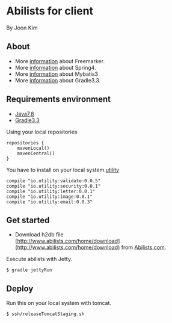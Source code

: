 # Abilists for client

By Joon Kim

## About
* More [information](http://freemarker.org) about Freemarker.
* More [information](http://projects.spring.io/spring-framework) about Spring4.
* More [information](http://blog.mybatis.org) about Mybatis3
* More [information](https://www.gradle.org) about Gradle3.3.

## Requirements environment 

* [Java7,8](http://www.oracle.com/technetwork/java/javase/downloads/index.html)
* [Gradle3.3](https://services.gradle.org/distributions/gradle-3.3-all.zip)

Using your local repositories
```
repositories {
    mavenLocal()
    mavenCentral()
}
```

You have to install on your local system.[utility](https://github.com/minziappa/utility)
```
compile "io.utility:validate:0.0.5"
compile "io.utility:security:0.0.1"
compile "io.utility:letter:0.0.1"
compile "io.utility:image:0.0.1"
compile "io.utility:email:0.0.3"
```

## Get started

* Download h2db file  
[http://www.abilists.com/home/download](http://www.abilists.com/home/download) from [Abilists.com](http://www.abilists.com).

Execute abilists with Jetty.
```
$ gradle jettyRun
```


## Deploy
Run this on your local system with tomcat.
```
$ ssh/releaseTomcatStaging.sh
```
